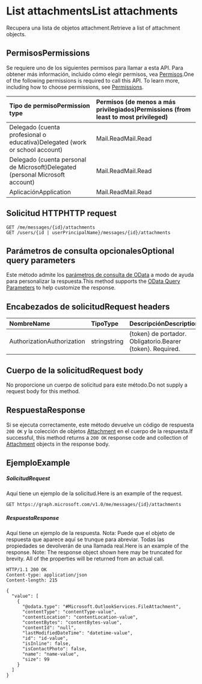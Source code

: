 # <a name="list-attachments"></a><span data-ttu-id="c2f42-101">List attachments</span><span class="sxs-lookup"><span data-stu-id="c2f42-101">List attachments</span></span>

<span data-ttu-id="c2f42-102">Recupera una lista de objetos attachment.</span><span class="sxs-lookup"><span data-stu-id="c2f42-102">Retrieve a list of attachment objects.</span></span>
## <a name="permissions"></a><span data-ttu-id="c2f42-103">Permisos</span><span class="sxs-lookup"><span data-stu-id="c2f42-103">Permissions</span></span>
<span data-ttu-id="c2f42-p101">Se requiere uno de los siguientes permisos para llamar a esta API. Para obtener más información, incluido cómo elegir permisos, vea [Permisos](../../../concepts/permissions_reference.md).</span><span class="sxs-lookup"><span data-stu-id="c2f42-p101">One of the following permissions is required to call this API. To learn more, including how to choose permissions, see [Permissions](../../../concepts/permissions_reference.md).</span></span>

|<span data-ttu-id="c2f42-106">Tipo de permiso</span><span class="sxs-lookup"><span data-stu-id="c2f42-106">Permission type</span></span>      | <span data-ttu-id="c2f42-107">Permisos (de menos a más privilegiados)</span><span class="sxs-lookup"><span data-stu-id="c2f42-107">Permissions (from least to most privileged)</span></span>              |
|:--------------------|:---------------------------------------------------------|
|<span data-ttu-id="c2f42-108">Delegado (cuenta profesional o educativa)</span><span class="sxs-lookup"><span data-stu-id="c2f42-108">Delegated (work or school account)</span></span> | <span data-ttu-id="c2f42-109">Mail.Read</span><span class="sxs-lookup"><span data-stu-id="c2f42-109">Mail.Read</span></span>    |
|<span data-ttu-id="c2f42-110">Delegado (cuenta personal de Microsoft)</span><span class="sxs-lookup"><span data-stu-id="c2f42-110">Delegated (personal Microsoft account)</span></span> | <span data-ttu-id="c2f42-111">Mail.Read</span><span class="sxs-lookup"><span data-stu-id="c2f42-111">Mail.Read</span></span>    |
|<span data-ttu-id="c2f42-112">Aplicación</span><span class="sxs-lookup"><span data-stu-id="c2f42-112">Application</span></span> | <span data-ttu-id="c2f42-113">Mail.Read</span><span class="sxs-lookup"><span data-stu-id="c2f42-113">Mail.Read</span></span> |

## <a name="http-request"></a><span data-ttu-id="c2f42-114">Solicitud HTTP</span><span class="sxs-lookup"><span data-stu-id="c2f42-114">HTTP request</span></span>
<!-- { "blockType": "ignored" } -->
```http
GET /me/messages/{id}/attachments
GET /users/{id | userPrincipalName}/messages/{id}/attachments
```
## <a name="optional-query-parameters"></a><span data-ttu-id="c2f42-115">Parámetros de consulta opcionales</span><span class="sxs-lookup"><span data-stu-id="c2f42-115">Optional query parameters</span></span>
<span data-ttu-id="c2f42-116">Este método admite los [parámetros de consulta de OData](http://developer.microsoft.com/en-us/graph/docs/overview/query_parameters) a modo de ayuda para personalizar la respuesta.</span><span class="sxs-lookup"><span data-stu-id="c2f42-116">This method supports the [OData Query Parameters](http://developer.microsoft.com/en-us/graph/docs/overview/query_parameters) to help customize the response.</span></span>

## <a name="request-headers"></a><span data-ttu-id="c2f42-117">Encabezados de solicitud</span><span class="sxs-lookup"><span data-stu-id="c2f42-117">Request headers</span></span>
| <span data-ttu-id="c2f42-118">Nombre</span><span class="sxs-lookup"><span data-stu-id="c2f42-118">Name</span></span>       | <span data-ttu-id="c2f42-119">Tipo</span><span class="sxs-lookup"><span data-stu-id="c2f42-119">Type</span></span> | <span data-ttu-id="c2f42-120">Descripción</span><span class="sxs-lookup"><span data-stu-id="c2f42-120">Description</span></span>|
|:-----------|:------|:----------|
| <span data-ttu-id="c2f42-121">Authorization</span><span class="sxs-lookup"><span data-stu-id="c2f42-121">Authorization</span></span>  | <span data-ttu-id="c2f42-122">string</span><span class="sxs-lookup"><span data-stu-id="c2f42-122">string</span></span>  | <span data-ttu-id="c2f42-p102">{token} de portador. Obligatorio.</span><span class="sxs-lookup"><span data-stu-id="c2f42-p102">Bearer {token}. Required.</span></span> |

## <a name="request-body"></a><span data-ttu-id="c2f42-125">Cuerpo de la solicitud</span><span class="sxs-lookup"><span data-stu-id="c2f42-125">Request body</span></span>
<span data-ttu-id="c2f42-126">No proporcione un cuerpo de solicitud para este método.</span><span class="sxs-lookup"><span data-stu-id="c2f42-126">Do not supply a request body for this method.</span></span>

## <a name="response"></a><span data-ttu-id="c2f42-127">Respuesta</span><span class="sxs-lookup"><span data-stu-id="c2f42-127">Response</span></span>

<span data-ttu-id="c2f42-128">Si se ejecuta correctamente, este método devuelve un código de respuesta `200 OK` y la colección de objetos [Attachment](../resources/attachment.md) en el cuerpo de la respuesta.</span><span class="sxs-lookup"><span data-stu-id="c2f42-128">If successful, this method returns a `200 OK` response code and collection of [Attachment](../resources/attachment.md) objects in the response body.</span></span>
## <a name="example"></a><span data-ttu-id="c2f42-129">Ejemplo</span><span class="sxs-lookup"><span data-stu-id="c2f42-129">Example</span></span>
##### <a name="request"></a><span data-ttu-id="c2f42-130">Solicitud</span><span class="sxs-lookup"><span data-stu-id="c2f42-130">Request</span></span>
<span data-ttu-id="c2f42-131">Aquí tiene un ejemplo de la solicitud.</span><span class="sxs-lookup"><span data-stu-id="c2f42-131">Here is an example of the request.</span></span>
<!-- {
  "blockType": "request",
  "name": "get_attachments"
}-->
```http
GET https://graph.microsoft.com/v1.0/me/messages/{id}/attachments
```
##### <a name="response"></a><span data-ttu-id="c2f42-132">Respuesta</span><span class="sxs-lookup"><span data-stu-id="c2f42-132">Response</span></span>
<span data-ttu-id="c2f42-p103">Aquí tiene un ejemplo de la respuesta. Nota: Puede que el objeto de respuesta que aparece aquí se trunque para abreviar. Todas las propiedades se devolverán de una llamada real.</span><span class="sxs-lookup"><span data-stu-id="c2f42-p103">Here is an example of the response. Note: The response object shown here may be truncated for brevity. All of the properties will be returned from an actual call.</span></span>
<!-- {
  "blockType": "response",
  "truncated": true,
  "@odata.type": "microsoft.graph.attachment",
  "isCollection": true
} -->
```http
HTTP/1.1 200 OK
Content-type: application/json
Content-length: 215

{
  "value": [
    {
      "@odata.type": "#Microsoft.OutlookServices.FileAttachment",
      "contentType": "contentType-value",
      "contentLocation": "contentLocation-value",
      "contentBytes": "contentBytes-value",
      "contentId": "null",
      "lastModifiedDateTime": "datetime-value",
      "id": "id-value",
      "isInline": false,
      "isContactPhoto": false,
      "name": "name-value",
      "size": 99
    }
  ]
}
```

<!-- uuid: 8fcb5dbc-d5aa-4681-8e31-b001d5168d79
2015-10-25 14:57:30 UTC -->
<!-- {
  "type": "#page.annotation",
  "description": "List attachments",
  "keywords": "",
  "section": "documentation",
  "tocPath": ""
}-->
